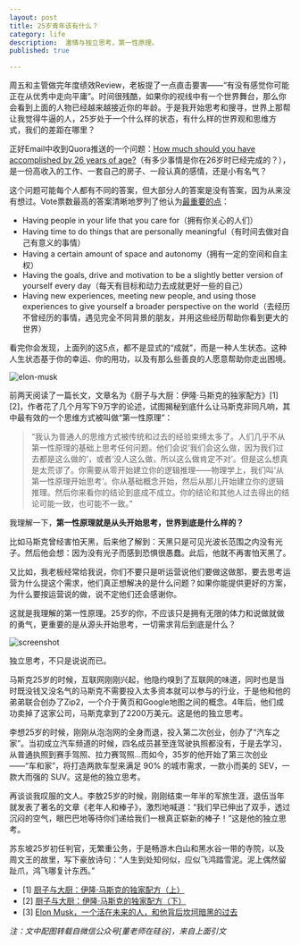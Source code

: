 ```yaml
---
layout: post
title: 25岁青年该有什么？
category: life
description:  激情与独立思考，第一性原理。
published: true

---
```


周五和主管做完年度绩效Review，老板提了一点直击要害——“有没有感觉你可能正在从优秀中走向平庸”。时间很残酷，如果你的视线中有一个世界舞台，那么你会看到上面的人物已经越来越接近你的年龄。于是我开始思考和搜寻，世界上那帮让我觉得牛逼的人，25岁处于一个什么样的状态，有什么样的世界观和思维方式，我们的差距在哪里？

正好Email中收到Quora推送的一个问题：[How much should you have accomplished by 26 years of age?](https://www.quora.com/How-much-should-you-have-accomplished-by-26-years-of-age)（有多少事情是你在26岁时已经完成的？），是一份高收入的工作、一套自己的房子、一段认真的感情，还是小有名气？

这个问题可能每个人都有不同的答案，但大部分人的答案是没有答案，因为从来没有想过。Vote票数最高的答案清晰地罗列了他认为[最重要的点](https://www.quora.com/How-much-should-you-have-accomplished-by-26-years-of-age/answer/Steven-Spalding?srid=kIeP)：

* Having people in your life that you care for（拥有你关心的人们）
* Having time to do things that are personally meaningful（有时间去做对自己有意义的事情）
* Having a certain amount of space and autonomy（拥有一定的空间和自主权）
* Having the goals, drive and motivation to be a slightly better version of yourself every day（每天有目标和动力去成就更好一些的自己）
* Having new experiences, meeting new people, and using those experiences to give yourself a broader perspective on the world（去经历不曾经历的事情，遇见完全不同背景的朋友，并用这些经历帮助你看到更大的世界）

看完你会发现，上面列的这5点，都不是显式的“成就”，而是一种人生状态。这种人生状态基于你的幸运、你的用功，以及有那么些善良的人愿意帮助你走出困境。

![elon-musk](http://img2.tbcdn.cn/L1/461/1/30cce2d1d629abe9a949f25524f198a89b569eb5)

前两天阅读了一篇长文，文章名为《厨子与大厨：伊隆·马斯克的独家配方》[1][2]，作者花了几个月写下9万字的论述，试图揭秘到底什么让马斯克非同凡响，其中最有效的一个思维方式被叫做“第一性原理”：

> “我认为普通人的思维方式被传统和过去的经验束缚太多了。人们几乎不从第一性原理的基础上思考任何问题。他们会说‘我们会这么做，因为我们过去都是这么做的’，或者‘没人这么做，所以这么做肯定不对’。但是这么想真是太荒谬了。你需要从零开始建立你的逻辑推理——物理学上，我们叫‘从第一性原理开始思考’。你从基础概念开始，然后从那儿开始建立你的逻辑推理。然后你来看你的结论到底成不成立。你的结论和其他人过去得出的结论可能一致，也可能不一致。”

我理解一下，**第一性原理就是从头开始思考，世界到底是什么样的？**

比如马斯克曾经害怕天黑，后来他了解到：天黑只是可见光波长范围之内没有光子。然后他会想：因为没有光子而感到恐惧很愚蠢。此后，他就不再害怕天黑了。

又比如，我老板经常给我说，你们不要只是听运营说他们要做这做那，要去思考运营为什么提这个需求，他们真正想解决的是什么问题？如果你能提供更好的方案，为什么要按运营说的做，说不定他们还会感谢你。

这就是我理解的第一性原理。25岁的你，不应该只是拥有无限的体力和说做就做的勇气，更重要的是从源头开始思考，一切需求背后到底是什么？

![screenshot](http://img2.tbcdn.cn/L1/461/1/5abf41d77f02ef844e35122466c4d2b02a96c674)


独立思考，不只是说说而已。

马斯克25岁的时候，互联网刚刚兴起，他隐约嗅到了互联网的味道，同时也是当时既没钱又没名气的马斯克不需要投入太多资本就可以参与的行业，于是他和他的弟弟联合创办了Zip2，一个介于黄页和Google地图之间的概念。4年后，他们成功卖掉了这家公司，马斯克拿到了2200万美元。这是他的独立思考。

李想25岁的时候，刚刚从泡泡网的全身而退，投入第二次创业，创办了“汽车之家”。当初成立汽车频道的时候，四名成员甚至连驾驶执照都没有，于是去学习，从普通执照到赛手驾照、拉力赛驾照...而如今，35岁的他开始了第三次创业——“车和家”，将打造两款车型来满足 90% 的城市需求，一款小而美的 SEV，一款大而强的 SUV。这是他的独立思考。

再谈谈我叹服的文人。李敖25岁的时候，刚刚结束一年半的军旅生涯，退伍当年就发表了著名的文章《老年人和棒子》，激烈地喊道：“我们早已伸出了双手，透过沉闷的空气，眼巴巴地等待你们递给我们一根真正崭新的棒子！”这是他的独立思考。

苏东坡25岁初任判官，无繁重公务，于是畅游木白山和黑水谷一带的寺院，以及周文王的故里，写下豪放诗句：“人生到处知何似，应似飞鸿踏雪泥。泥上偶然留趾爪，鸿飞哪复计东西。”

* [1] [厨子与大厨：伊隆·马斯克的独家配方（上）](http://mmbiz.qpic.cn/mmbiz/kk8UjiaPkHezVaiaBIYUwBXIUUB8NXb0xBVNkCUZkibqaWZHjzly4KQ7jLcS6ibnvibygagx6pGxqnvjb4H3RcMZQyw/640?wx_fmt=jpeg&tp=webp&wxfrom=5&wx_lazy=1)
* [2] [厨子与大厨：伊隆·马斯克的独家配方（下）](https://mp.weixin.qq.com/s?__biz=MzA3NTM4NDE2Mw==&mid=401986343&idx=1&sn=77f67f30cb2019e7a6b23d473929fd19)
* [3] [Elon Musk，一个活在未来的人，和他背后坎坷暗黑的过去](http://mp.weixin.qq.com/s?__biz=MzA3NTM4NDE2Mw==&mid=401915633&idx=1&sn=25845051d1fbf38a69eb73e6adbde9a7&scene=21#wechat_redirect)

*注：文中配图转载自微信公众号[董老师在硅谷]，来自上面引文*